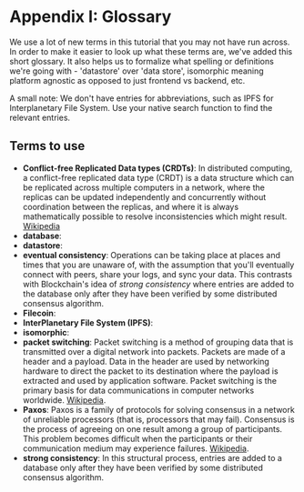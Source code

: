 # Appendix I: Glossary

We use a lot of new terms in this tutorial that you may not have run across. In order to make it easier to look up what these terms are, we've added this short glossary. It also helps us to formalize what spelling or definitions we're going with - 'datastore' over 'data store', isomorphic meaning platform agnostic as opposed to just frontend vs backend, etc.

A small note: We don't have entries for abbreviations, such as IPFS for Interplanetary File System. Use your native search function to find the relevant entries.

## Terms to use

* **Conflict-free Replicated Data types (CRDTs)**: In distributed computing, a conflict-free replicated data type (CRDT) is a data structure which can be replicated across multiple computers in a network, where the replicas can be updated independently and concurrently without coordination between the replicas, and where it is always mathematically possible to resolve inconsistencies which might result. [Wikipedia](https://en.wikipedia.org/wiki/Conflict-free_replicated_data_type)
* **database**:
* **datastore**:
* **eventual consistency**:  Operations can be taking place at places and times that you are unaware of, with the assumption that you'll eventually connect with peers, share your logs, and sync your data. This contrasts with Blockchain's idea of _strong consistency_ where entries are added to the database only after they have been verified by some distributed consensus algorithm.
* **Filecoin**:
* **InterPlanetary File System (IPFS)**:
* **isomorphic**:
* **packet switching**: Packet switching is a method of grouping data that is transmitted over a digital network into packets. Packets are made of a header and a payload. Data in the header are used by networking hardware to direct the packet to its destination where the payload is extracted and used by application software. Packet switching is the primary basis for data communications in computer networks worldwide. [Wikipedia](https://en.wikipedia.org/wiki/Packet_switching).
* **Paxos**: Paxos is a family of protocols for solving consensus in a network of unreliable processors (that is, processors that may fail). Consensus is the process of agreeing on one result among a group of participants. This problem becomes difficult when the participants or their communication medium may experience failures. [Wikipedia](https://en.wikipedia.org/wiki/Paxos_(computer_science)).
* **strong consistency**: In this structural process, entries are added to a database only after they have been verified by some distributed consensus algorithm.
